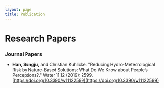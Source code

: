 ```yaml
---
layout: page
title: Publication
---
```





# Research Papers

### Journal Papers

- **Han, Sungju,** and Christian Kuhlicke. "Reducing Hydro-Meteorological Risk by Nature-Based Solutions: What Do We Know about People’s Perceptions?." Water 11.12 (2019): 2599. [https://doi.org/10.3390/w11122599](https://doi.org/10.3390/w11122599)

